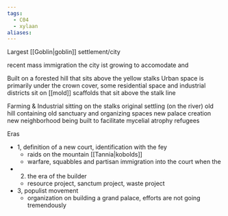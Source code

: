 ```yaml
---
tags:
  - C04
  - xylaan
aliases:
---
```



Largest [[Goblin|goblin]] settlement/city 

recent mass immigration
the city ist growing to accomodate and 


Built on a forested hill that sits above the yellow stalks
Urban space is primarily under the crown cover, some residential space and industrial districts sit on [[mold]] scaffolds that sit above the stalk line

Farming & Industrial sitting on the stalks
original settling (on the river)
old hill containing old sanctuary and organizing spaces
new palace creation
new neighborhood being built to facilitate mycelial atrophy refugees 



Eras
- 1, definition of a new court, identification with the fey
	- raids on the mountain [[Tannia|kobolds]]
	- warfare, squabbles and partisan immigration into the court when the 
- 2. the era of the builder
	- resource project, sanctum project, waste project
- 3, populist movement
	- organization on building a grand palace, efforts are not going tremendously 